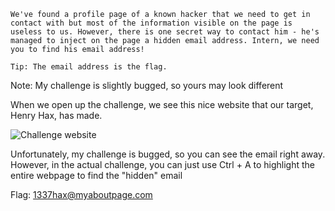 ```We've found a profile page of a known hacker that we need to get in contact with but most of the information visible on the page is useless to us. However, there is one secret way to contact him - he's managed to inject on the page a hidden email address. Intern, we need you to find his email address!```

```Tip: The email address is the flag.```

Note: My challenge is slightly bugged, so yours may look different

When we open up the challenge, we see this nice website that our target, Henry Hax, has made. 

![Challenge website](./helloworld_challenge.jpg)

Unfortunately, my challenge is bugged, so you can see the email right away. However, in the actual challenge, you can just use Ctrl + A to highlight the entire webpage to find the "hidden" email

Flag: 1337hax@myaboutpage.com